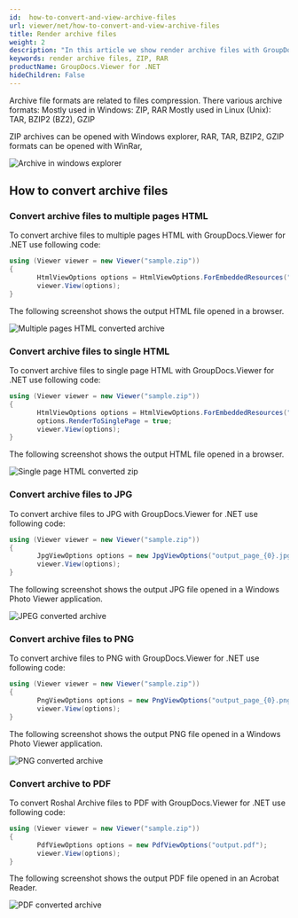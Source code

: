 ```yaml
---
id:  how-to-convert-and-view-archive-files
url: viewer/net/how-to-convert-and-view-archive-files
title: Render archive files
weight: 2
description: "In this article we show render archive files with GroupDocs.Viewer within your .NET applications."
keywords: render archive files, ZIP, RAR
productName: GroupDocs.Viewer for .NET
hideChildren: False
---
```


Archive file formats are related to files compression. There various archive formats:
Mostly used in Windows: ZIP, RAR
Mostly used in Linux (Unix): TAR, BZIP2 (BZ2), GZIP

ZIP archives can be opened with Windows explorer,
RAR, TAR, BZIP2, GZIP formats can be opened with WinRar,

![Archive in windows explorer](/viewer/net/images/how-to-convert-and-view-archive-files/zip-in-explorer.png)

## How to convert archive files

### Convert archive files to multiple pages HTML

To convert archive files to multiple pages HTML with GroupDocs.Viewer for .NET use following code:

```csharp
using (Viewer viewer = new Viewer("sample.zip"))
{
       HtmlViewOptions options = HtmlViewOptions.ForEmbeddedResources("output_page_{0}.html");
       viewer.View(options);
}
```

The following screenshot shows the output HTML file opened in a browser.

![Multiple pages HTML converted archive](/viewer/net/images/how-to-convert-and-view-archive-files/zip-to-multiple-html.png)

### Convert archive files to single HTML

To convert archive files to single page HTML with GroupDocs.Viewer for .NET use following code:

```csharp
using (Viewer viewer = new Viewer("sample.zip"))
{
       HtmlViewOptions options = HtmlViewOptions.ForEmbeddedResources("output.html");
       options.RenderToSinglePage = true;
       viewer.View(options);
}
```

The following screenshot shows the output HTML file opened in a browser.

![Single page HTML converted zip](/viewer/net/images/how-to-convert-and-view-archive-files/zip-to-single-html.png)

### Convert archive files to JPG

To convert archive files to JPG with GroupDocs.Viewer for .NET use following code:

```csharp
using (Viewer viewer = new Viewer("sample.zip"))
{
       JpgViewOptions options = new JpgViewOptions("output_page_{0}.jpg");
       viewer.View(options);
}
```

The following screenshot shows the output JPG file opened in a Windows Photo Viewer application.

![JPEG converted archive](/viewer/net/images/how-to-convert-and-view-archive-files/zip-in-jpg.png)

### Convert archive files to PNG

To convert archive files to PNG with GroupDocs.Viewer for .NET use following code:

```csharp
using (Viewer viewer = new Viewer("sample.zip"))
{
       PngViewOptions options = new PngViewOptions("output_page_{0}.png");
       viewer.View(options);
}
```

The following screenshot shows the output PNG file opened in a Windows Photo Viewer application.

![PNG converted archive](/viewer/net/images/how-to-convert-and-view-archive-files/zip-in-png.png)

### Convert archive to PDF

To convert Roshal Archive files to PDF with GroupDocs.Viewer for .NET use following code:

```csharp
using (Viewer viewer = new Viewer("sample.zip"))
{
       PdfViewOptions options = new PdfViewOptions("output.pdf");
       viewer.View(options);
}
```

The following screenshot shows the output PDF file opened in an Acrobat Reader.

![PDF converted archive](/viewer/net/images/how-to-convert-and-view-archive-files/zip-in-pdf.png)
